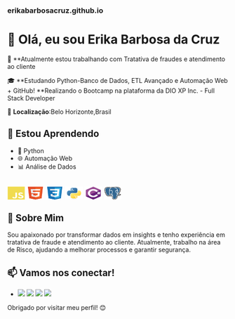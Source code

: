 ### erikabarbosacruz.github.io

# 👋 Olá, eu sou Erika Barbosa da Cruz

🔭 **Atualmente estou trabalhando com Tratativa de fraudes e atendimento ao cliente

🎓 **Estudando Python-Banco de Dados, ETL Avançado e Automação Web + GitHub! **Realizando o Bootcamp na plataforma da DIO XP Inc. - Full Stack Developer

📍 **Localização**:Belo Horizonte,Brasil
## 🌱 Estou Aprendendo 
- 🐍 Python
- 🌐 Automação Web
- 📊 Análise de Dados


<div style="display: inline_block"><br>
  <img align="center" alt="Erika-Js" height="30" width="40" src="https://raw.githubusercontent.com/devicons/devicon/master/icons/javascript/javascript-plain.svg">
  <img align="center" alt="Erika-HTML" height="30" width="40" src="https://raw.githubusercontent.com/devicons/devicon/master/icons/html5/html5-original.svg">
  <img align="center" alt="Erika-CSS" height="30" width="40" src="https://raw.githubusercontent.com/devicons/devicon/master/icons/css3/css3-original.svg">
  <img align="center" alt="Erika-Python" height="30" width="40" src="https://raw.githubusercontent.com/devicons/devicon/master/icons/python/python-original.svg">
  <img align="center" alt="Erika-Csharp" height="30" width="40" src="https://raw.githubusercontent.com/devicons/devicon/master/icons/csharp/csharp-original.svg">
  <img align="center" alt="REST API" height="30" width="40" src="https://raw.githubusercontent.com/devicons/devicon/master/icons/postgresql/postgresql-original.svg">
  

## 💬 Sobre Mim

Sou apaixonado por transformar dados em insights e tenho experiência em tratativa de fraude e atendimento ao cliente. Atualmente, trabalho na área de Risco, ajudando a melhorar processos e garantir segurança.

## 📫 Vamos nos conectar!

- <div>
  <a href="https://www.instagram.com/erikargn22/" target="_blank"><img src="https://img.shields.io/badge/-Instagram-%23E4405F?style=for-the-badge&logo=instagram&logoColor=white" target="_blank"></a>  <a href="https://discord.com/channels/@me" target="_blank"><img src="https://img.shields.io/badge/Discord-7289DA?style=for-the-badge&logo=discord&logoColor=white" target="_blank"></a> <a href = "mailto:contatoerikaregis42@gmail.com"><img src="https://img.shields.io/badge/-Gmail-%23333?style=for-the-badge&logo=gmail&logoColor=white" target="_blank"></a>  <a href="https://www.linkedin.com/in/erika-barbosa-da-cruz-587911186/" target="_blank"><img src="https://img.shields.io/badge/-LinkedIn-%230077B5?style=for-the-badge&logo=linkedin&logoColor=white" target="_blank"></a> 
  
</div>


  
Obrigado por visitar meu perfil! 😊

